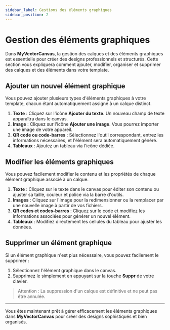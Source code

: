 ```yaml
---
sidebar_label: Gestions des éléments graphiques
sidebar_position: 2
---
```


# Gestion des éléments graphiques

Dans **MyVectorCanvas**, la gestion des calques et des éléments graphiques est essentielle pour créer des designs professionnels et structurés. Cette section vous expliquera comment ajouter, modifier, organiser et supprimer des calques et des éléments dans votre template.

## Ajouter un nouvel élément graphique

Vous pouvez ajouter plusieurs types d'éléments graphiques à votre template, chacun étant automatiquement assigné à un calque distinct.

1. **Texte** : Cliquez sur l'icône **Ajouter du texte**. Un nouveau champ de texte apparaîtra dans le canvas.
2. **Image** : Cliquez sur l'icône **Ajouter une image**. Vous pourrez importer une image de votre appareil.
3. **QR code ou code-barres** : Sélectionnez l'outil correspondant, entrez les informations nécessaires, et l'élément sera automatiquement généré.
4. **Tableaux** : Ajoutez un tableau via l'icône dédiée.

## Modifier les éléments graphiques

Vous pouvez facilement modifier le contenu et les propriétés de chaque élément graphique associé à un calque.

1. **Texte** : Cliquez sur le texte dans le canvas pour éditer son contenu ou ajuster sa taille, couleur et police via la barre d'outils.
2. **Images** : Cliquez sur l'image pour la redimensionner ou la remplacer par une nouvelle image à partir de vos fichiers.
3. **QR codes et codes-barres** : Cliquez sur le code et modifiez les informations associées pour générer un nouvel élément.
4. **Tableaux** : Modifiez directement les cellules du tableau pour ajuster les données.

## Supprimer un élément graphique

Si un élément graphique n'est plus nécessaire, vous pouvez facilement le supprimer :

1. Sélectionnez l'élément graphique dans le canvas.
2. Supprimez le simplement en appuyant sur la touche **Suppr** de votre clavier.

> Attention : La suppression d'un calque est définitive et ne peut pas être annulée.

---

Vous êtes maintenant prêt à gérer efficacement les éléments graphiques dans **MyVectorCanvas** pour créer des designs sophistiqués et bien organisés.
